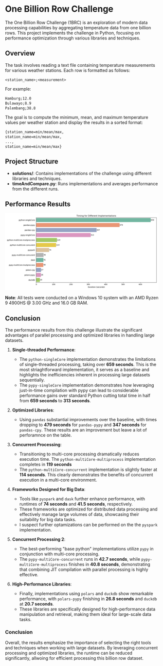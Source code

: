 
# One Billion Row Challenge

The One Billion Row Challenge (1BRC) is an exploration of modern data processing capabilities by aggregating temperature data from one billion rows. This project implements the challenge in Python, focusing on performance optimization through various libraries and techniques.

## Overview

The task involves reading a text file containing temperature measurements for various weather stations. Each row is formatted as follows:

```
<station_name>;<measurement>
```

For example:

```
Hamburg;12.0
Bulawayo;8.9
Palembang;38.8
```

The goal is to compute the minimum, mean, and maximum temperature values per weather station and display the results in a sorted format:

```
{station_name=min/mean/max,
station_name=min/mean/max,
...,
station_name=min/mean/max}
```

## Project Structure

- **solutions/**: Contains implementations of the challenge using different libraries and techniques.
- **timeAndCompare.py**: Runs implementations and averages performance from the different runs.

## Performance Results

![alt text](https://raw.githubusercontent.com/SantiagoEnriqueGA/one_billion_row_challenge/refs/heads/main/timeVisualized.png?token=GHSAT0AAAAAACPDF6ZPYRHQIGOOTI7RSK4CZXUTB3A)


**Note**: All tests were conducted on a Windows 10 system with an AMD Ryzen 9 4900HS @ 3.00 GHz and 16.0 GB RAM.


## Conclusion

The performance results from this challenge illustrate the significant advantages of parallel processing and optimized libraries in handling large datasets.

1. **Single-threaded Performance**:
   - The `python-singleCore` implementation demonstrates the limitations of single-threaded processing, taking over **659 seconds**. This is the most striaghtforward implementation, it serves as a baseline and highlights the inefficiencies inherent in processing large datasets sequentially.
   - The `pypy-singleCore` implementation demonstrates how leveraging just-in-time compilation with pypy can lead to considerable performance gains over standard Python cutting total time in half from **659 seconds** to **313 seconds**.

2. **Optimized Libraries**:
   - Using `pandas` substantial improvements over the baseline, with times dropping to **479 seconds** for `pandas-pypy` and **347 seconds** for `pandas-cpy`. These results are an improvement but leave a lot of perforamnce on the table.

3. **Concurrent Processing**:
   - Transitioning to multi-core processing dramatically reduces execution time. The `python-multiCore-multiprocess` implementation completes in **119 seconds**
   - The `python-multiCore-concurrent` implementation is slightly faster at **114 seconds**. This clearly demonstrates the benefits of concurrent execution in a multi-core environment.

4. **Frameworks Designed for Big Data**:
   - Tools like `pyspark` and `dask` further enhance performance, with runtimes of **74 seconds** and **41.5 seconds**, respectively.
   - These frameworks are optimized for distributed data processing and effectively manage large volumes of data, showcasing their suitability for big data tasks.
   - I suspect further optamizations can be performed on the the `pyspark` implementation.

5. **Concurrent Processing 2**:
   - The best-performing "base python" implementations utilize `pypy` in conjunction with multi-core processing.
   - The `pypy-multiCore-concurrent` runs in **42.7 seconds**, while `pypy-multiCore-multiprocess` finishes in **40.8 seconds**, demonstrating that combining JIT compilation with parallel processing is highly effective.

6. **High-Performance Libraries**:
   - Finally, implementations using `polars` and `duckdb` show remarkable performance, with `polars-pypy` finishing in **26.8 seconds** and `duckdb` at **20.7 seconds**.
   - These libraries are specifically designed for high-performance data manipulation and retrieval, making them ideal for large-scale data tasks.

### Conclusion

Overall, the results emphasize the importance of selecting the right tools and techniques when working with large datasets. 
By leveraging concurrent processing and optimized libraries, the runtime can be reduced significantly, allwoing for efficient processing this billion row dataset. 


